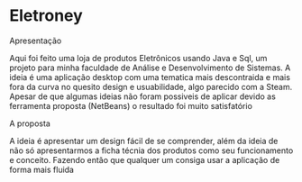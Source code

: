 # Eletroney

Apresentação

Aqui foi feito uma loja de produtos Eletrônicos usando Java e Sql, um projeto para minha faculdade de Análise e Desenvolvimento de Sistemas.
A ideia é uma aplicação desktop com uma tematica mais descontraida e mais fora da curva no quesito design e usuabilidade, algo parecido com a Steam.
Apesar de que algumas ideias não foram possiveis de aplicar devido as ferramenta proposta (NetBeans) o resultado foi muito satisfatório

A proposta

A ideia é apresentar um design fácil de se comprender, além da ideia de não só apresentarmos a ficha técnia dos produtos como seu funcionamento e conceito.
Fazendo então que qualquer um consiga usar a aplicação de forma mais fluida
